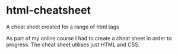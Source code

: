 # html-cheatsheet
A cheat sheet created for a range of html tags

As part of my online course I had to create a cheat sheet in order to progress. The cheat sheet utilises just HTML and CSS.

